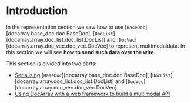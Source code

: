 # Introduction

In the representation section we saw how to use [`BaseDoc`][docarray.base_doc.doc.BaseDoc], [`DocList`][docarray.array.doc_list.doc_list.DocList] and [`DocVec`][docarray.array.doc_vec.doc_vec.DocVec]
to represent multimodaldata. In this section we will see **how to send such data over the wire**.

This section is divided into two parts:

- [Serializing](./serialization.md) [`BaseDoc`][docarray.base_doc.doc.BaseDoc], [`DocList`][docarray.array.doc_list.doc_list.DocList] and [`DocVec`][docarray.array.doc_vec.doc_vec.DocVec]
- [Using DocArray with a web framework to build a multimodal API](./api/jina.md)
